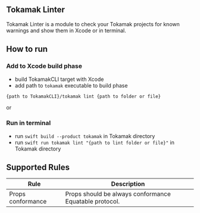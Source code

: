 ## Tokamak Linter

Tokamak Linter is a module to check your Tokamak projects for known warnings
and show them in Xcode or in terminal.

## How to run

### Add to Xcode build phase

- build TokamakCLI target with Xcode
- add path to `tokamak` executable to build phase

```bash
{path to TokamakCLI}/tokamak lint {path to folder or file}
```

or

### Run in terminal

- run `swift build --product tokamak` in Tokamak directory
- run `swift run tokamak lint "{path to lint folder or file}"` in Tokamak directory

## Supported Rules

| Rule              | Description                                            |
| ----------------- | ------------------------------------------------------ |
| Props conformance | Props should be always conformance Equatable protocol. |
